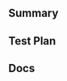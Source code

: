 <!--
	Thanks for submitting a Pull Request! We appreciate you spending the time to work on these changes.
	Please provide enough information so that others can review your PR.
	Once created, your PR will be automatically labeled according to changed files.
	Learn more about contributing: https://github.com/biomejs/biome/blob/main/CONTRIBUTING.md
-->

## Summary

<!-- Explain the **motivation** for making this change. What existing problem does the pull request solve?-->

<!-- Link any relevant issues if necessary or include a transcript of any Discord discussion. -->

<!-- If you create a user-facing change, please write a changeset: https://github.com/biomejs/biome/blob/main/CONTRIBUTING.md#writing-a-changeset (your changeset is often a good starting point for this summary as well) -->

## Test Plan

<!-- What demonstrates that your implementation is correct? -->

## Docs

<!-- If you're submitting a new rule or action (or an option for them), the documentation is part of the code. Make sure rules and actions have example usages, and that all options are documented. -->

<!-- For other features, please submit a documentation PR to the `next` branch of our website: https://github.com/biomejs/website/. Link the PR here once it's ready. -->
